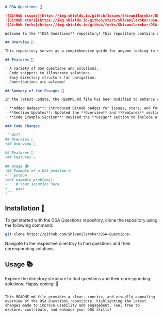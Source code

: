 ```markdown
# DSA Questions 🤖

![GitHub issues](https://img.shields.io/github/issues/Shivanilarokar/DSA-Questions-)
![GitHub stars](https://img.shields.io/github/stars/Shivanilarokar/DSA-Questions-)
![GitHub forks](https://img.shields.io/github/forks/Shivanilarokar/DSA-Questions-)

Welcome to the **DSA Questions** repository! This repository contains a collection of problems and solutions focused on Data Structures and Algorithms.

## Overview 🚀

This repository serves as a comprehensive guide for anyone looking to strengthen their coding skills, particularly in the realm of Data Structures and Algorithms.

## Features 🌈

- A variety of DSA questions and solutions.
- Code snippets to illustrate solutions.
- Easy directory structure for navigation.
- Contributions are welcome!

## Summary of the Changes 📝

In the latest update, the README.md file has been modified to enhance clarity and organization. Key changes include:

- **Added Badges**: Introduced GitHub badges for issues, stars, and forks for better visibility.
- **Section Updates**: Updated the **Overview** and **Features** sections with improved headings and emojis.
- **Code Example Section**: Revised the **Usage** section to include a more structured example of a DSA problem.

### Code Changes

```diff
## Overview 🚀
+## Overview 🚀
 
## Features 🌈
+## Features 🌈
 
## Usage 📚
+## Example of a DSA problem 💡
+```python
+def example_problem():
+    # Your solution here
+    pass
+```
```

## Installation 💾

To get started with the DSA Questions repository, clone the repository using the following command:

```bash
git clone https://github.com/Shivanilarokar/DSA-Questions-
```

Navigate to the respective directory to find questions and their corresponding solutions.

## Usage 📚

Explore the directory structure to find questions and their corresponding solutions. Happy coding! 🚀

```

This README.md file provides a clear, concise, and visually appealing overview of the DSA Questions repository, highlighting the latest changes made to improve usability and engagement. Feel free to explore, contribute, and enhance your DSA skills!
```